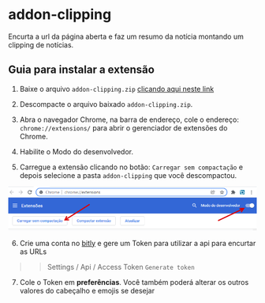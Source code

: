 # addon-clipping

Encurta a url da página aberta e faz um resumo da notícia montando um clipping de notícias.

## Guia para instalar a extensão

1. Baixe o arquivo `addon-clipping.zip` [clicando aqui neste link](https://github.com/izidorio/addon-clipping/releases/download/v1.0.0/addon-clipping.zip)

2. Descompacte o arquivo baixado `addon-clipping.zip`.

3. Abra o navegador Chrome, na barra de endereço, cole o endereço: `chrome://extensions/` para abrir o gerenciador de extensões do Chrome.

4. Habilite o Modo do desenvolvedor.

5. Carregue a extensão clicando no botão: `Carregar sem compactação` e depois selecione a pasta `addon-clipping` que você descompactou.

![](./public/icons/01.png)

6. Crie uma conta no [bitly](https://bitly.com/) e gere um Token para utilizar a api para encurtar as URLs

> > Settings / Api / Access Token `Generate token`

7. Cole o Token em **preferências**. Você também poderá alterar os outros valores do cabeçalho e emojis se desejar
